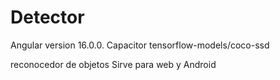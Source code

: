# Detector

Angular version 16.0.0.
Capacitor
tensorflow-models/coco-ssd

reconocedor de objetos
Sirve para web y Android
